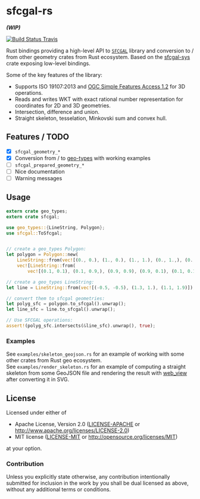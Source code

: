 # sfcgal-rs
__*(WIP)*__

[![Build Status Travis](https://travis-ci.org/mthh/sfcgal-rs.svg?branch=master)](https://travis-ci.org/mthh/sfcgal-rs)

Rust bindings providing a high-level API to [`SFCGAL`](http://oslandia.github.io/SFCGAL/) library and conversion to / from other geometry crates from Rust ecosystem.
Based on the [sfcgal-sys](https://github.com/mthh/sfcgal-rs) crate exposing low-level bindings.

Some of the key features of the library:
- Supports ISO 19107:2013 and [OGC Simple Features Access 1.2](http://www.opengeospatial.org/standards/sfa) for 3D operations.
- Reads and writes WKT with exact rational number representation for coordinates for 2D and 3D geometries.
- Intersection, difference and union.
- Straight skeleton, tesselation, Minkovski sum and convex hull.


## Features / TODO

- [x] `sfcgal_geometry_*`  
- [x] Conversion from / to [geo-types](https://github.com/georust/geo) with working examples
- [ ] `sfcgal_prepared_geometry_*`  
- [ ] Nice documentation
- [ ] Warning messages

## Usage
```rust
extern crate geo_types;
extern crate sfcgal;

use geo_types::{LineString, Polygon};
use sfcgal::ToSfcgal;


// create a geo_types Polygon:
let polygon = Polygon::new(
    LineString::from(vec![(0., 0.), (1., 0.), (1., 1.), (0., 1.,), (0., 0.)]),
    vec![LineString::from(
        vec![(0.1, 0.1), (0.1, 0.9,), (0.9, 0.9), (0.9, 0.1), (0.1, 0.1)])]);

// create a geo_types LineString:
let line = LineString::from(vec![(-0.5, -0.5), (1.3, 1.), (1.1, 1.9)]);

// convert them to sfcgal geometries:
let polyg_sfc = polygon.to_sfcgal().unwrap();
let line_sfc = line.to_sfcgal().unwrap();

// Use SFCGAL operations:
assert!(polyg_sfc.intersects(&line_sfc).unwrap(), true);
```

### Examples

See `examples/skeleton_geojson.rs` for an example of working with some other crates from Rust geo ecosystem.  
See `examples/render_skeleton.rs` for an example of computing a straight skeleton from some GeoJSON file and rendering the result with [web_view](https://github.com/Boscop/web-view/) after converting it in SVG.  


## License

Licensed under either of
 * Apache License, Version 2.0 ([LICENSE-APACHE](LICENSE-APACHE) or http://www.apache.org/licenses/LICENSE-2.0)
 * MIT license ([LICENSE-MIT](LICENSE-MIT) or http://opensource.org/licenses/MIT)

at your option.

### Contribution

Unless you explicitly state otherwise, any contribution intentionally submitted
for inclusion in the work by you shall be dual licensed as above, without any
additional terms or conditions.
